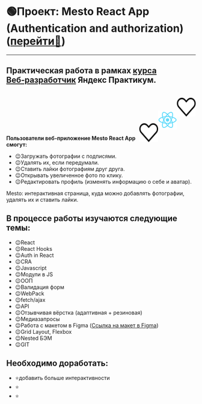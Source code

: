 # :green_circle:Проект: Mesto React App (Authentication and authorization) ([перейти:link:](https://github.com/jsapro/mesto-react-auth))
---
## Практическая работа в рамках [курса Веб‑разработчик](https://practicum.yandex.ru/web/) Яндекс Практикум.
<br/>
<img align="right" src="./src/images/grid-card-heart.svg" alt="иконка сердца" height="50" width="50">
<br/>
<br/>
<img align="right" src="./src/images/logo192.png" alt="иконка реакт" height="50" width="50">
<br/>
<br/>
<img align="right" src="./src/images/grid-card-heart.svg" alt="иконка сердца" height="50" width="50">
<br/>

**Пользователи веб-приложение Mesto React App смогут:**
+ :wink:Загружать фотографии с подписями.
+ :wink:Удалять их, если передумали.
+ :wink:Ставить лайки фотографиям друг друга.
+ :wink:Открывать увеличенное фото по клику.
+ :wink:Редактировать профиль (изменять информацию о себе и аватар).

Mesto: интерактивная страница, куда можно добавлять фотографии, удалять их и ставить лайки.


## В процессе работы изучаются следующие темы:
- :wink:React
- :wink:React Hooks
- :wink:Auth in React
- :wink:CRA
- :wink:Javascript
- :wink:Модули в JS
- :wink:ООП
- :wink:Валидация форм
- :wink:WebPack
- :wink:fetch/ajax
- :wink:API
- :wink:Отзывчивая вёрстка (адаптивная + резиновая)
- :wink:Медиазапросы
- :wink:Работа с макетом в Figma ([Ссылка на макет в Figma](https://www.figma.com/file/2cn9N9jSkmxD84oJik7xL7/JavaScript.-Sprint-4?node-id=0%3A1))
- :wink:Grid Layout, Flexbox
- :wink:Nested БЭМ
- :wink:GIT

## Необходимо доработать:

- :star:добавить больше интерактивности
- :star:
- :star:
